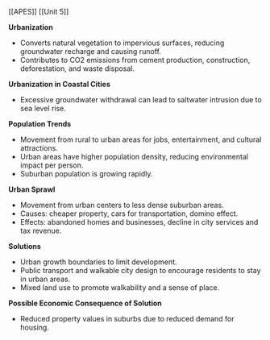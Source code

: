 [[APES]]
[[Unit 5]]


**Urbanization**

* Converts natural vegetation to impervious surfaces, reducing groundwater recharge and causing runoff.
* Contributes to CO2 emissions from cement production, construction, deforestation, and waste disposal.

**Urbanization in Coastal Cities**

* Excessive groundwater withdrawal can lead to saltwater intrusion due to sea level rise.

**Population Trends**

* Movement from rural to urban areas for jobs, entertainment, and cultural attractions.
* Urban areas have higher population density, reducing environmental impact per person.
* Suburban population is growing rapidly.

**Urban Sprawl**

* Movement from urban centers to less dense suburban areas.
* Causes: cheaper property, cars for transportation, domino effect.
* Effects: abandoned homes and businesses, decline in city services and tax revenue.

**Solutions**

* Urban growth boundaries to limit development.
* Public transport and walkable city design to encourage residents to stay in urban areas.
* Mixed land use to promote walkability and a sense of place.

**Possible Economic Consequence of Solution**

* Reduced property values in suburbs due to reduced demand for housing.
